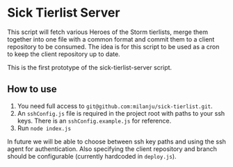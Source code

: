 # Sick Tierlist Server
This script will fetch various Heroes of the Storm tierlists, merge them together into one file with a common format and commit them to a client repository to be consumed.
The idea is for this script to be used as a cron to keep the client repository up to date.

This is the first prototype of the sick-tierlist-server script.

## How to use
1. You need full access to `git@github.com:milanju/sick-tierlist.git`.
2. An `sshConfig.js` file is required in the project root with paths to your ssh keys. There is an `sshConfig.example.js` for reference.
3. Run `node index.js`

In future we will be able to choose between ssh key paths and using the ssh agent for authentication.
Also specifying the client repository and branch should be configurable (currently hardcoded in `deploy.js`).
